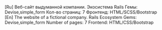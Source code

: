 [Ru]
Веб-сайт выдуманной компании.
Экосистема Rails
Гемы: Devise,simple_form
Кол-во страниц: 7
Фронтенд: HTML/SCSS/Bootstrap<br>
[En]
The website of a fictional company.
Rails Ecosystem
Gems: Devise,simple_form
Number of pages: 7
Frontend: HTML/CSS/Bootstrap

